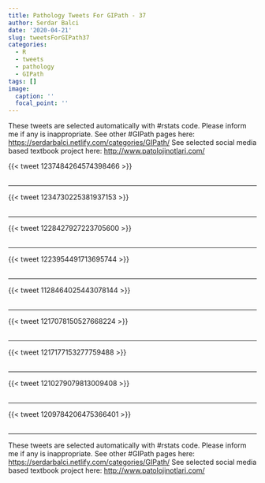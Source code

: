 ```yaml
---
title: Pathology Tweets For GIPath - 37
author: Serdar Balci
date: '2020-04-21'
slug: tweetsForGIPath37
categories:
  - R
  - tweets
  - pathology
  - GIPath
tags: []
image:
  caption: ''
  focal_point: ''
---
```



These tweets are selected automatically with #rstats code. Please inform me if any is inappropriate.
See other #GIPath pages here: https://serdarbalci.netlify.com/categories/GIPath/ 
See selected social media based textbook project here: http://www.patolojinotlari.com/

{{< tweet 1237484264574398466 >}}
<br>
<br>
<hr>
{{< tweet 1234730225381937153 >}}
<br>
<br>
<hr>
{{< tweet 1228427927223705600 >}}
<br>
<br>
<hr>
{{< tweet 1223954491713695744 >}}
<br>
<br>
<hr>
{{< tweet 1128464025443078144 >}}
<br>
<br>
<hr>
{{< tweet 1217078150527668224 >}}
<br>
<br>
<hr>
{{< tweet 1217177153277759488 >}}
<br>
<br>
<hr>
{{< tweet 1210279079813009408 >}}
<br>
<br>
<hr>
{{< tweet 1209784206475366401 >}}
<br>
<br>
<hr>


These tweets are selected automatically with #rstats code. Please inform me if any is inappropriate.
See other #GIPath pages here: https://serdarbalci.netlify.com/categories/GIPath/ 
See selected social media based textbook project here: http://www.patolojinotlari.com/
